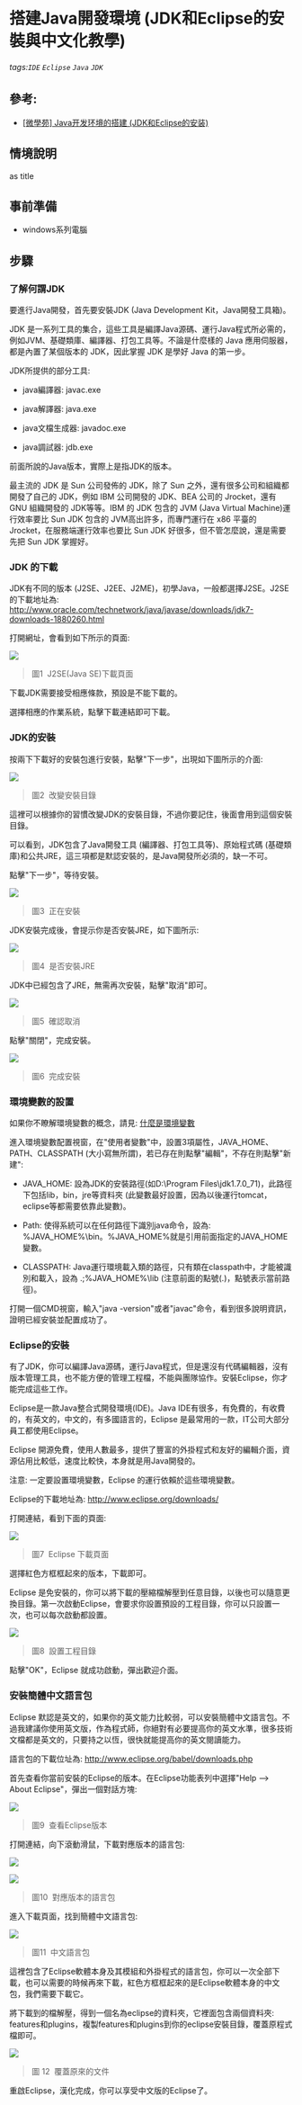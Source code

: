 # 搭建Java開發環境 (JDK和Eclipse的安裝與中文化教學)
###### tags:`IDE` `Eclipse` `Java` `JDK`

## 參考:
  - [[微學苑] Java开发环境的搭建 (JDK和Eclipse的安装)](http://www.weixueyuan.net/view/5945.html)

## 情境說明
as title

## 事前準備
 - windows系列電腦

## 步驟
### 了解何謂JDK
要進行Java開發，首先要安裝JDK (Java Development Kit，Java開發工具箱)。

JDK 是一系列工具的集合，這些工具是編譯Java源碼、運行Java程式所必需的，例如JVM、基礎類庫、編譯器、打包工具等。不論是什麼樣的 Java 應用伺服器，都是內置了某個版本的 JDK，因此掌握 JDK 是學好 Java 的第一步。

JDK所提供的部分工具: 

 - java編譯器: javac.exe

 - java解譯器: java.exe

 - java文檔生成器: javadoc.exe

 - java調試器: jdb.exe

前面所說的Java版本，實際上是指JDK的版本。

最主流的 JDK 是 Sun 公司發佈的 JDK，除了 Sun 之外，還有很多公司和組織都開發了自己的 JDK，例如 IBM 公司開發的 JDK、BEA 公司的 Jrocket，還有 GNU 組織開發的 JDK等等。IBM 的 JDK 包含的 JVM (Java Virtual Machine)運行效率要比 Sun JDK 包含的 JVM高出許多，而專門運行在 x86 平臺的 Jrocket，在服務端運行效率也要比 Sun JDK 好很多，但不管怎麼說，還是需要先把 Sun JDK 掌握好。

### JDK 的下載

JDK有不同的版本 (J2SE、J2EE、J2ME)，初學Java，一般都選擇J2SE。J2SE的下載地址為: http://www.oracle.com/technetwork/java/javase/downloads/jdk7-downloads-1880260.html

打開網址，會看到如下所示的頁面: 

![](https://raw.githubusercontent.com/neslxzhen/Note/master/img/搭建Java開發環境(JDK和Eclipse的安裝與中文化教學)/1.png)

 > 圖1  J2SE(Java SE)下載頁面

下載JDK需要接受相應條款，預設是不能下載的。

選擇相應的作業系統，點擊下載連結即可下載。

### JDK的安裝

按兩下下載好的安裝包進行安裝，點擊"下一步"，出現如下圖所示的介面: 

![](https://raw.githubusercontent.com/neslxzhen/Note/master/img/搭建Java開發環境(JDK和Eclipse的安裝與中文化教學)/2.png)

 > 圖2  改變安裝目錄

這裡可以根據你的習慣改變JDK的安裝目錄，不過你要記住，後面會用到這個安裝目錄。

可以看到，JDK包含了Java開發工具 (編譯器、打包工具等)、原始程式碼 (基礎類庫)和公共JRE，這三項都是默認安裝的，是Java開發所必須的，缺一不可。

點擊"下一步"，等待安裝。

![](https://raw.githubusercontent.com/neslxzhen/Note/master/img/搭建Java開發環境(JDK和Eclipse的安裝與中文化教學)/3.png)

 > 圖3  正在安裝

JDK安裝完成後，會提示你是否安裝JRE，如下圖所示: 

![](https://raw.githubusercontent.com/neslxzhen/Note/master/img/搭建Java開發環境(JDK和Eclipse的安裝與中文化教學)/4.png)

 > 圖4  是否安裝JRE

JDK中已經包含了JRE，無需再次安裝，點擊"取消"即可。

![](https://raw.githubusercontent.com/neslxzhen/Note/master/img/搭建Java開發環境(JDK和Eclipse的安裝與中文化教學)/5.png)

 > 圖5  確認取消

點擊"關閉"，完成安裝。

![](https://raw.githubusercontent.com/neslxzhen/Note/master/img/搭建Java開發環境(JDK和Eclipse的安裝與中文化教學)/6.png)

 > 圖6  完成安裝

### 環境變數的設置

如果你不瞭解環境變數的概念，請見: [什麼是環境變數](http://www.weixueyuan.net/view/6310.html)

進入環境變數配置視窗，在"使用者變數"中，設置3項屬性，JAVA_HOME、PATH、CLASSPATH (大小寫無所謂)，若已存在則點擊"編輯"，不存在則點擊"新建": 

 - JAVA_HOME: 設為JDK的安裝路徑(如D:\Program Files\jdk1.7.0_71)，此路徑下包括lib，bin，jre等資料夾 (此變數最好設置，因為以後運行tomcat，eclipse等都需要依靠此變數)。

 - Path: 使得系統可以在任何路徑下識別java命令，設為: %JAVA_HOME%\bin。%JAVA_HOME%就是引用前面指定的JAVA_HOME變數。

 - CLASSPATH: Java運行環境載入類的路徑，只有類在classpath中，才能被識別和載入，設為 .;%JAVA_HOME%\lib (注意前面的點號(.)，點號表示當前路徑)。

打開一個CMD視窗，輸入"java -version"或者"javac"命令，看到很多說明資訊，證明已經安裝並配置成功了。

### Eclipse的安裝

有了JDK，你可以編譯Java源碼，運行Java程式，但是還沒有代碼編輯器，沒有版本管理工具，也不能方便的管理工程檔，不能與團隊協作。安裝Eclipse，你才能完成這些工作。

Eclipse是一款Java整合式開發環境(IDE)。Java IDE有很多，有免費的，有收費的，有英文的，中文的，有多國語言的，Eclipse 是最常用的一款，IT公司大部分員工都使用Eclipse。

Eclipse 開源免費，使用人數最多，提供了豐富的外掛程式和友好的編輯介面，資源佔用比較低，速度比較快，本身就是用Java開發的。

注意: 一定要設置環境變數，Eclipse 的運行依賴於這些環境變數。

Eclipse的下載地址為: http://www.eclipse.org/downloads/

打開連結，看到下面的頁面: 

![](https://raw.githubusercontent.com/neslxzhen/Note/master/img/搭建Java開發環境(JDK和Eclipse的安裝與中文化教學)/7.png)

 > 圖7  Eclipse 下載頁面

選擇紅色方框框起來的版本，下載即可。

Eclipse 是免安裝的，你可以將下載的壓縮檔解壓到任意目錄，以後也可以隨意更換目錄。第一次啟動Eclipse，會要求你設置預設的工程目錄，你可以只設置一次，也可以每次啟動都設置。

![](https://raw.githubusercontent.com/neslxzhen/Note/master/img/搭建Java開發環境(JDK和Eclipse的安裝與中文化教學)/8.png)

 > 圖8  設置工程目錄

點擊"OK"，Eclipse 就成功啟動，彈出歡迎介面。

### 安裝簡體中文語言包

Eclipse 默認是英文的，如果你的英文能力比較弱，可以安裝簡體中文語言包。不過我建議你使用英文版，作為程式師，你絕對有必要提高你的英文水準，很多技術文檔都是英文的，只要持之以恆，很快就能提高你的英文閱讀能力。

語言包的下載位址為: http://www.eclipse.org/babel/downloads.php

首先查看你當前安裝的Eclipse的版本。在Eclipse功能表列中選擇"Help --> About Eclipse"，彈出一個對話方塊: 

![](https://raw.githubusercontent.com/neslxzhen/Note/master/img/搭建Java開發環境(JDK和Eclipse的安裝與中文化教學)/9.png)

 > 圖9  查看Eclipse版本

打開連結，向下滾動滑鼠，下載對應版本的語言包: 

![](https://raw.githubusercontent.com/neslxzhen/Note/master/img/搭建Java開發環境(JDK和Eclipse的安裝與中文化教學)/10.png)

![](https://raw.githubusercontent.com/neslxzhen/Note/master/img/搭建Java開發環境(JDK和Eclipse的安裝與中文化教學)/11.png)

 > 圖10  對應版本的語言包

進入下載頁面，找到簡體中文語言包: 

![](https://raw.githubusercontent.com/neslxzhen/Note/master/img/搭建Java開發環境(JDK和Eclipse的安裝與中文化教學)/12.png)

 > 圖11  中文語言包

這裡包含了Eclipse軟體本身及其模組和外掛程式的語言包，你可以一次全部下載，也可以需要的時候再來下載，紅色方框框起來的是Eclipse軟體本身的中文包，我們需要下載它。

將下載到的檔解壓，得到一個名為eclipse的資料夾，它裡面包含兩個資料夾: features和plugins，複製features和plugins到你的eclipse安裝目錄，覆蓋原程式檔即可。

![](https://raw.githubusercontent.com/neslxzhen/Note/master/img/搭建Java開發環境(JDK和Eclipse的安裝與中文化教學)/13.png)

 > 圖 12  覆蓋原來的文件

重啟Eclipse，漢化完成，你可以享受中文版的Eclipse了。

  
